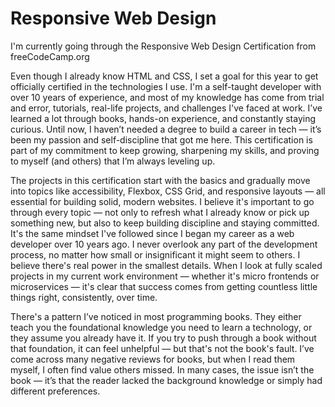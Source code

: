 # Responsive Web Design

I'm currently going through the Responsive Web Design Certification from freeCodeCamp.org

Even though I already know HTML and CSS, I set a goal for this year to get officially certified in the technologies I use. I'm a self-taught developer with over 10 years of experience, and most of my knowledge has come from trial and error, tutorials, real-life projects, and challenges I've faced at work. I’ve learned a lot through books, hands-on experience, and constantly staying curious. Until now, I haven’t needed a degree to build a career in tech — it’s been my passion and self-discipline that got me here. This certification is part of my commitment to keep growing, sharpening my skills, and proving to myself (and others) that I’m always leveling up.

The projects in this certification start with the basics and gradually move into topics like accessibility, Flexbox, CSS Grid, and responsive layouts — all essential for building solid, modern websites. I believe it's important to go through every topic — not only to refresh what I already know or pick up something new, but also to keep building discipline and staying committed. It's the same mindset I've followed since I began my career as a web developer over 10 years ago. I never overlook any part of the development process, no matter how small or insignificant it might seem to others. I believe there's real power in the smallest details. When I look at fully scaled projects in my current work environment — whether it's micro frontends or microservices — it's clear that success comes from getting countless little things right, consistently, over time. 

There's a pattern I’ve noticed in most programming books. They either teach you the foundational knowledge you need to learn a technology, or they assume you already have it. If you try to push through a book without that foundation, it can feel unhelpful — but that's not the book's fault. I’ve come across many negative reviews for books, but when I read them myself, I often find value others missed. In many cases, the issue isn’t the book — it’s that the reader lacked the background knowledge or simply had different preferences. 


